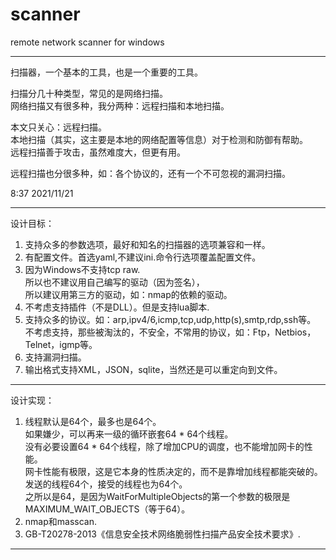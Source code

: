 # scanner
remote network scanner for windows


--------------------------------------------------------------------------------------------------


扫描器，一个基本的工具，也是一个重要的工具。  

扫描分几十种类型，常见的是网络扫描。  
网络扫描又有很多种，我分两种：远程扫描和本地扫描。  

本文只关心：远程扫描。  
本地扫描（其实，这主要是本地的网络配置等信息）对于检测和防御有帮助。  
远程扫描善于攻击，虽然难度大，但更有用。  

远程扫描也分很多种，如：各个协议的，还有一个不可忽视的漏洞扫描。  

8:37 2021/11/21


--------------------------------------------------------------------------------------------------


设计目标：
1. 支持众多的参数选项，最好和知名的扫描器的选项兼容和一样。
2. 有配置文件。首选yaml,不建议ini.命令行选项覆盖配置文件。
3. 因为Windows不支持tcp raw.  
   所以也不建议用自己编写的驱动（因为签名），  
   所以建议用第三方的驱动，如：nmap的依赖的驱动。
4. 不考虑支持插件（不是DLL）。但是支持lua脚本.
5. 支持众多的协议。如：arp,ipv4/6,icmp,tcp,udp,http(s),smtp,rdp,ssh等。  
   不考虑支持，那些被淘汰的，不安全，不常用的协议，如：Ftp，Netbios，Telnet，igmp等。  
6. 支持漏洞扫描。
7. 输出格式支持XML，JSON，sqlite，当然还是可以重定向到文件。


--------------------------------------------------------------------------------------------------


设计实现：
1. 线程默认是64个，最多也是64个。  
   如果嫌少，可以再来一级的循环嵌套64 * 64个线程。  
   没有必要设置64 * 64个线程，除了增加CPU的调度，也不能增加网卡的性能。  
   网卡性能有极限，这是它本身的性质决定的，而不是靠增加线程都能突破的。  
   发送的线程64个，接受的线程也为64个。  
   之所以是64，是因为WaitForMultipleObjects的第一个参数的极限是MAXIMUM_WAIT_OBJECTS（等于64）。  
2. nmap和masscan.
3. GB-T20278-2013《信息安全技术网络脆弱性扫描产品安全技术要求》.


--------------------------------------------------------------------------------------------------
